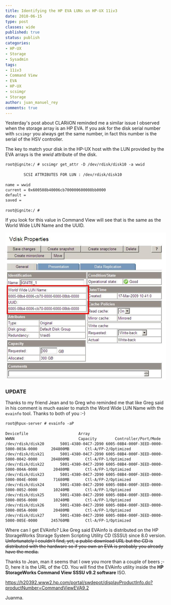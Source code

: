 ```yaml
---
title: Identifying the HP EVA LUNs on HP-UX 11iv3
date: 2010-06-15
type: post
classes: wide
published: true
status: publish
categories:
- HP-UX
- Storage
- Sysadmin
tags:
- 11iv3
- Command View
- EVA
- HP-UX
- scsimgr
- Storage
author: juan_manuel_rey
comments: true
---
```


Yesterday's post about CLARiiON reminded me a similar issue I observed when the storage array is an HP EVA. If you ask for the disk serial number with `scsimgr` you always get the same number, in fact this number is the serial of the HSV controller.

The key to match your disk in the HP-UX host with the LUN provided by the EVA arrays is the *wwid* attribute of the disk.

```
root@ignite:/ # scsimgr get_attr -D /dev/rdisk/disk10 -a wwid

        SCSI ATTRIBUTES FOR LUN : /dev/rdisk/disk10

name = wwid
current = 0x600508b40006cb700000600008bb0000
default =
saved =

root@ignite:/ #
```

If you look for this value in Command View will see that is the same as the World Wide LUN Name and the UUID.

[![](/assets/images/eva_lun-id.jpg "EVA_LUN-ID")]({{site.url}}/assets/images/eva_lun-id.jpg)

### **UPDATE**

Thanks to my friend Jean and to Greg who reminded me that like Greg said in his comment is much easier to match the Word Wide LUN Name with the `evainfo` tool. Thanks to both of you :-)

```
root@hpux-server # evainfo -aP

Devicefile                      Array                   WWNN                            Capacity        Controller/Port/Mode
/dev/rdisk/disk20       5001-4380-04C7-2D90 6005-08B4-000F-3EED-0000-5000-003A-0000      204800MB       Ctl-A/FP-2/Optimized
/dev/rdisk/disk21       5001-4380-04C7-2D90 6005-08B4-000F-3EED-0000-5000-0042-0000      204800MB       Ctl-A/FP-1/Optimized
/dev/rdisk/disk22       5001-4380-04C7-2D90 6005-08B4-000F-3EED-0000-5000-004A-0000       20480MB       Ctl-A/FP-1/Optimized
/dev/rdisk/disk23       5001-4380-04C7-2D90 6005-08B4-000F-3EED-0000-5000-004E-0000       71680MB       Ctl-A/FP-2/Optimized
/dev/rdisk/disk24       5001-4380-04C7-2D90 6005-08B4-000F-3EED-0000-5000-0052-0000       10240MB       Ctl-A/FP-1/Optimized
/dev/rdisk/disk25       5001-4380-04C7-2D90 6005-08B4-000F-3EED-0000-5000-0056-0000       10240MB       Ctl-A/FP-1/Optimized
/dev/rdisk/disk26       5001-4380-04C7-2D90 6005-08B4-000F-3EED-0000-5000-005A-0000       20480MB       Ctl-A/FP-1/Optimized
/dev/rdisk/disk27       5001-4380-04C7-2D90 6005-08B4-000F-3EED-0000-5000-005E-0000      245760MB       Ctl-A/FP-1/Optimized
```

Where can I get EVAinfo? Like Greg said EVAinfo is distributed on the HP StorageWorks Storage System Scripting Utility CD (SSSU) since 8.0 version. <span style="text-decoration:line-through;">Unfortunately I couldn't find, yet, a public download URL but the CD is distributed with the hardware so if you own an EVA is probably you already have the media.</span>

Thanks to Jean, man it seems that I owe you more than a couple of beers ;-D, here it is the URL of the CD. You will find the EVAinfo utility inside the **HP StorageWorks Command View SSSU v9.2 software** ISO.

<https://h20392.www2.hp.com/portal/swdepot/displayProductInfo.do?productNumber=CommandViewEVA9.2>

Juanma.
